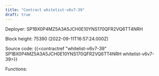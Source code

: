 ```yaml
---
title: "Contract whitelist-v6v7-39"
draft: true
---
```

Deployer: SP1BX0P4MZ5A3A5JCH0E10YNS170QFR2VQ6TT4NRH


 



Block height: 75390 (2022-09-11T16:57:24.000Z)

Source code: {{<contractref "whitelist-v6v7-39" SP1BX0P4MZ5A3A5JCH0E10YNS170QFR2VQ6TT4NRH whitelist-v6v7-39>}}

Functions:


